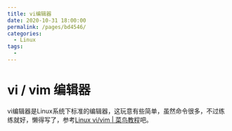 ```yaml
---
title: vi编辑器
date: 2020-10-31 18:00:00
permalink: /pages/bd4546/
categories: 
  - Linux
tags: 
  - 
---
```


# vi / vim 编辑器

vi编辑器是Linux系统下标准的编辑器，这玩意有些简单，虽然命令很多，不过练练就好，懒得写了，参考[Linux vi/vim | 菜鸟教程](https://www.runoob.com/linux/linux-vim.html)吧。